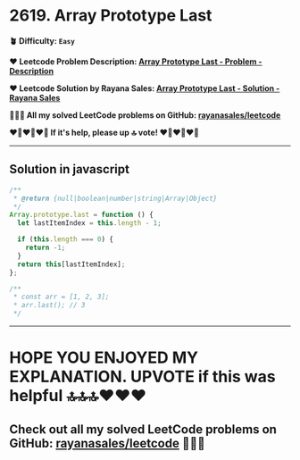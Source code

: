 # 2619. Array Prototype Last

**🪴 Difficulty: `Easy`**

**❤️ Leetcode Problem Description: [Array Prototype Last - Problem - Description](https://leetcode.com/problems/array-prototype-last/description/)**

**❤️ Leetcode Solution by Rayana Sales: [Array Prototype Last - Solution - Rayana Sales](https://leetcode.com/problems/array-prototype-last/solutions/5618943/simple-beginner-friendly-2619-array-prototype-last/)**

**💁🏻‍♀️ All my solved LeetCode problems on GitHub: [rayanasales/leetcode](https://github.com/rayanasales/leetcode)**

**❤️‍🔥❤️‍🔥❤️‍🔥 If it's help, please up 🔝 vote! ❤️‍🔥❤️‍🔥❤️‍🔥**

---

## Solution in javascript

```js
/**
 * @return {null|boolean|number|string|Array|Object}
 */
Array.prototype.last = function () {
  let lastItemIndex = this.length - 1;

  if (this.length === 0) {
    return -1;
  }
  return this[lastItemIndex];
};

/**
 * const arr = [1, 2, 3];
 * arr.last(); // 3
 */
```

---

# **HOPE YOU ENJOYED MY EXPLANATION. UPVOTE if this was helpful 🔝🔝🔝❤️❤️❤️**

## **Check out all my solved LeetCode problems on GitHub: [rayanasales/leetcode](https://github.com/rayanasales/leetcode) 🤙😚🤘**
